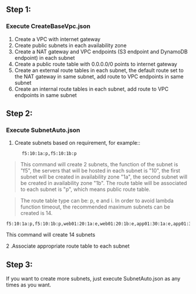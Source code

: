 ## Step 1:
### Execute CreateBaseVpc.json
 1. Create a VPC with internet gateway
 2. Create public subnets in each availability zone
 3. Create a NAT gateway and VPC endpoints (S3 endpoint and DynamoDB endpoint) in each subnet
 4. Create a public route table with 0.0.0.0/0 points to internet gateway
 5. Create an external route tables in each subnet, the default route set to the NAT gateway in same subnet, add route to VPC endpoints in same subnet
 6. Create an internal route tables in each subnet, add route to VPC endpoints in same subnet
## Step 2:
### Execute SubnetAuto.json
 1. Create subnets based on requirement, for example::
```
      f5:10:1a:p,f5:10:1b:p
```
> This command will create 2 subnets, the function of the subnet is "f5", the servers that will be hosted in each subnet is "10", the first subnet will be created in availability zone "1a", the second subnet will be created in availability zone "1b". The route table will be associated to each subnet is "p", which means public route table.
       
            
> The route table type can be: p, e and i. In order to avoid lambda function timeout, the recommended maximum subnets can be created is 14.
```
f5:10:1a:p,f5:10:1b:p,web01:20:1a:e,web01:20:1b:e,app01:30:1a:e,app01:30:1b:e,db01:15:1a:i,db01:15:1b:i,web02:20:1a:e,web02:20:1b:e,app02:30:1a:e,app02:30:1b:e,db02:15:1a:i,db02:15:1b:i
```
This command will create 14 subnets

 2 .Associate appropriate route table to each subnet
## Step 3:
 If you want to create more subnets, just execute SubnetAuto.json as any times as you want.

